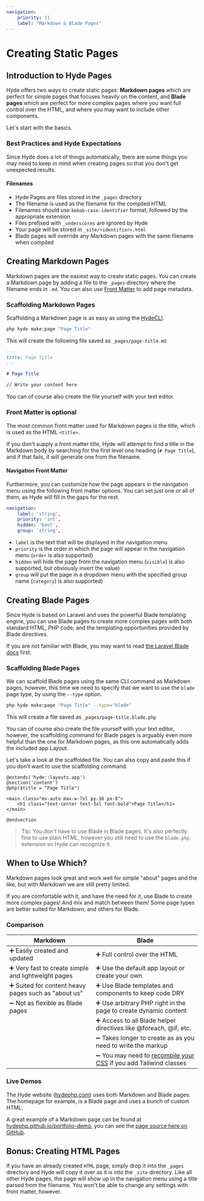 ```yaml
---
navigation:
    priority: 11
    label: "Markdown & Blade Pages"
---
```


# Creating Static Pages

## Introduction to Hyde Pages

Hyde offers two ways to create static pages:
**Markdown pages** which are perfect for simple pages that focuses heavily on the content,
and **Blade pages** which are perfect for more complex pages where you want full control over the HTML,
and where you may want to include other components.

Let's start with the basics.

### Best Practices and Hyde Expectations

Since Hyde does a lot of things automatically, there are some things you may need
to keep in mind when creating pages so that you don't get unexpected results.

#### Filenames

- Hyde Pages are files stored in the `_pages` directory
- The filename is used as the filename for the compiled HTML
- Filenames should use `kebab-case-identifier` format, followed by the appropriate extension
- Files prefixed with `_underscores` are ignored by Hyde
- Your page will be stored in `_site/<identifier>.html`
- Blade pages will override any Markdown pages with the same filename when compiled

## Creating Markdown Pages

Markdown pages are the easiest way to create static pages. You can create a Markdown page by adding a file to the
`_pages` directory where the filename ends in `.md`. You can also use [Front Matter](front-matter) to add page metadata.

### Scaffolding Markdown Pages

Scaffolding a Markdown page is as easy as using the [HydeCLI](console-commands).

```bash
php hyde make:page "Page Title"
```

This will create the following file saved as `_pages/page-title.md`

```markdown
---
title: Page Title
---

# Page Title

// Write your content here
```

You can of course also create the file yourself with your text editor.

### Front Matter is optional

The most common front matter used for Markdown pages is the title, which is used as the HTML `<title>`.

If you don't supply a front matter title, Hyde will attempt to find a title in the Markdown body by searching
for the first level one heading (`# Page Title`), and if that fails, it will generate one from the filename.

#### Navigation Front Matter

Furthermore, you can customize how the page appears in the navigation menu using the following front matter options.
You can set just one or all of them, as Hyde will fill in the gaps for the rest.

```yaml
navigation:
    label: 'string',
    priority: 'int',
    hidden: 'bool',
    group: 'string',
```

- `label` is the text that will be displayed in the navigation menu
- `priority` is the order in which the page will appear in the navigation menu (`order` is also supported)
- `hidden` will hide the page from the navigation menu (`visible`) is also supported, but obviously invert the value)
- `group` will put the page in a dropdown menu with the specified group name (`category`) is also supported)

## Creating Blade Pages

Since Hyde is based on Laravel and uses the powerful Blade templating engine, you can use Blade pages to create more
complex pages with both standard HTML, PHP code, and the templating opportunities provided by Blade directives.

If you are not familiar with Blade, you may want to read [the Laravel Blade docs](https://laravel.com/docs/10.x/blade) first.

### Scaffolding Blade Pages

We can scaffold Blade pages using the same CLI command as Markdown pages, however, this time we need to specify that
we want to use the `blade` page type, by using the `--type` option.

```bash
php hyde make:page "Page Title" --type="blade"
```

This will create a file saved as `_pages/page-title.blade.php`

You can of course also create the file yourself with your text editor, however,
the scaffolding command for Blade pages is arguably even more helpful than the
one for Markdown pages, as this one automatically adds the included app Layout.

Let's take a look at the scaffolded file. You can also copy and paste this
if you don't want to use the scaffolding command.

```blade
@extends('hyde::layouts.app')
@section('content')
@php($title = "Page Title")

<main class="mx-auto max-w-7xl py-16 px-8">
    <h1 class="text-center text-3xl font-bold">Page Title</h1>
</main>

@endsection
```

> Tip: You don't have to use Blade in Blade pages. It's also perfectly fine to use plain HTML,
> however you still need to use the `blade.php` extension so Hyde can recognize it.

## When to Use Which?

Markdown pages look great and work well for simple "about" pages and the like, but with Markdown we are still pretty limited.

If you are comfortable with it, and have the need for it, use Blade to create more complex pages! And mix and match between them! Some page types are better suited for Markdown, and others for Blade.

### Comparison

| Markdown                                            | Blade                                                                               |
|-----------------------------------------------------|-------------------------------------------------------------------------------------|
| ➕ Easily created and updated                        | ➕ Full control over the HTML                                                        |
| ➕ Very fast to create simple and lightweight pages  | ➕ Use the default app layout or create your own                                     |
| ➕ Suited for content heavy pages such as "about us" | ➕ Use Blade templates and components to keep code DRY                               |
| ➖ Not as flexible as Blade pages                    | ➕ Use arbitrary PHP right in the page to create dynamic content                     |
|                                                     | ➕ Access to all Blade helper directives like @foreach, @if, etc.                    |
|                                                     | ➖ Takes longer to create as as you need to write the markup                         |
|                                                     | ➖ You may need to [recompile your CSS](managing-assets) if you add Tailwind classes |

### Live Demos

The Hyde website ([hydephp.com](https://hydephp.com/)) uses both Markdown and Blade pages. The homepage for example, is a Blade page and uses a bunch of custom HTML.

A great example of a Markdown page can be found at [hydephp.github.io/portfolio-demo](https://hydephp.github.io/portfolio-demo), you can see the [page source here on GitHub](https://github.com/hydephp/portfolio-demo/blob/master/_pages/index.md).

## Bonus: Creating HTML Pages

If you have an already created `HTML` page, simply drop it into the `_pages` directory and Hyde will copy it over as it is
into the `_site` directory. Like all other Hyde pages, the page will show up in the navigation menu using a title parsed from the filename.
You won't be able to change any settings with front matter, however.
